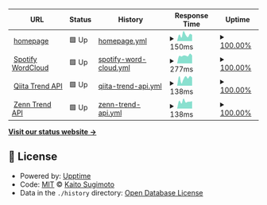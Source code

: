 <!--start: status pages-->
<!-- This summary is generated by Upptime (https://github.com/upptime/upptime) -->
<!-- Do not edit this manually, your changes will be overwritten -->
<!-- prettier-ignore -->
| URL | Status | History | Response Time | Uptime |
| --- | ------ | ------- | ------------- | ------ |
| <img alt="" src="https://icons.duckduckgo.com/ip3/hellorusk.net.ico" height="13"> [homepage](https://hellorusk.net) | 🟩 Up | [homepage.yml](https://github.com/kaisugi/upptime/commits/HEAD/history/homepage.yml) | <details><summary><img alt="Response time graph" src="./graphs/homepage/response-time-week.png" height="20"> 150ms</summary><br><a href="https://kaisugi.github.io/upptime/history/homepage"><img alt="Response time 187" src="https://img.shields.io/endpoint?url=https%3A%2F%2Fraw.githubusercontent.com%2Fkaisugi%2Fupptime%2FHEAD%2Fapi%2Fhomepage%2Fresponse-time.json"></a><br><a href="https://kaisugi.github.io/upptime/history/homepage"><img alt="24-hour response time 156" src="https://img.shields.io/endpoint?url=https%3A%2F%2Fraw.githubusercontent.com%2Fkaisugi%2Fupptime%2FHEAD%2Fapi%2Fhomepage%2Fresponse-time-day.json"></a><br><a href="https://kaisugi.github.io/upptime/history/homepage"><img alt="7-day response time 150" src="https://img.shields.io/endpoint?url=https%3A%2F%2Fraw.githubusercontent.com%2Fkaisugi%2Fupptime%2FHEAD%2Fapi%2Fhomepage%2Fresponse-time-week.json"></a><br><a href="https://kaisugi.github.io/upptime/history/homepage"><img alt="30-day response time 146" src="https://img.shields.io/endpoint?url=https%3A%2F%2Fraw.githubusercontent.com%2Fkaisugi%2Fupptime%2FHEAD%2Fapi%2Fhomepage%2Fresponse-time-month.json"></a><br><a href="https://kaisugi.github.io/upptime/history/homepage"><img alt="1-year response time 187" src="https://img.shields.io/endpoint?url=https%3A%2F%2Fraw.githubusercontent.com%2Fkaisugi%2Fupptime%2FHEAD%2Fapi%2Fhomepage%2Fresponse-time-year.json"></a></details> | <details><summary><a href="https://kaisugi.github.io/upptime/history/homepage">100.00%</a></summary><a href="https://kaisugi.github.io/upptime/history/homepage"><img alt="All-time uptime 100.00%" src="https://img.shields.io/endpoint?url=https%3A%2F%2Fraw.githubusercontent.com%2Fkaisugi%2Fupptime%2FHEAD%2Fapi%2Fhomepage%2Fuptime.json"></a><br><a href="https://kaisugi.github.io/upptime/history/homepage"><img alt="24-hour uptime 100.00%" src="https://img.shields.io/endpoint?url=https%3A%2F%2Fraw.githubusercontent.com%2Fkaisugi%2Fupptime%2FHEAD%2Fapi%2Fhomepage%2Fuptime-day.json"></a><br><a href="https://kaisugi.github.io/upptime/history/homepage"><img alt="7-day uptime 100.00%" src="https://img.shields.io/endpoint?url=https%3A%2F%2Fraw.githubusercontent.com%2Fkaisugi%2Fupptime%2FHEAD%2Fapi%2Fhomepage%2Fuptime-week.json"></a><br><a href="https://kaisugi.github.io/upptime/history/homepage"><img alt="30-day uptime 100.00%" src="https://img.shields.io/endpoint?url=https%3A%2F%2Fraw.githubusercontent.com%2Fkaisugi%2Fupptime%2FHEAD%2Fapi%2Fhomepage%2Fuptime-month.json"></a><br><a href="https://kaisugi.github.io/upptime/history/homepage"><img alt="1-year uptime 100.00%" src="https://img.shields.io/endpoint?url=https%3A%2F%2Fraw.githubusercontent.com%2Fkaisugi%2Fupptime%2FHEAD%2Fapi%2Fhomepage%2Fuptime-year.json"></a></details>
| <img alt="" src="https://icons.duckduckgo.com/ip3/spotify-word.cloud.ico" height="13"> [Spotify WordCloud](https://spotify-word.cloud) | 🟩 Up | [spotify-word-cloud.yml](https://github.com/kaisugi/upptime/commits/HEAD/history/spotify-word-cloud.yml) | <details><summary><img alt="Response time graph" src="./graphs/spotify-word-cloud/response-time-week.png" height="20"> 277ms</summary><br><a href="https://kaisugi.github.io/upptime/history/spotify-word-cloud"><img alt="Response time 433" src="https://img.shields.io/endpoint?url=https%3A%2F%2Fraw.githubusercontent.com%2Fkaisugi%2Fupptime%2FHEAD%2Fapi%2Fspotify-word-cloud%2Fresponse-time.json"></a><br><a href="https://kaisugi.github.io/upptime/history/spotify-word-cloud"><img alt="24-hour response time 303" src="https://img.shields.io/endpoint?url=https%3A%2F%2Fraw.githubusercontent.com%2Fkaisugi%2Fupptime%2FHEAD%2Fapi%2Fspotify-word-cloud%2Fresponse-time-day.json"></a><br><a href="https://kaisugi.github.io/upptime/history/spotify-word-cloud"><img alt="7-day response time 277" src="https://img.shields.io/endpoint?url=https%3A%2F%2Fraw.githubusercontent.com%2Fkaisugi%2Fupptime%2FHEAD%2Fapi%2Fspotify-word-cloud%2Fresponse-time-week.json"></a><br><a href="https://kaisugi.github.io/upptime/history/spotify-word-cloud"><img alt="30-day response time 362" src="https://img.shields.io/endpoint?url=https%3A%2F%2Fraw.githubusercontent.com%2Fkaisugi%2Fupptime%2FHEAD%2Fapi%2Fspotify-word-cloud%2Fresponse-time-month.json"></a><br><a href="https://kaisugi.github.io/upptime/history/spotify-word-cloud"><img alt="1-year response time 433" src="https://img.shields.io/endpoint?url=https%3A%2F%2Fraw.githubusercontent.com%2Fkaisugi%2Fupptime%2FHEAD%2Fapi%2Fspotify-word-cloud%2Fresponse-time-year.json"></a></details> | <details><summary><a href="https://kaisugi.github.io/upptime/history/spotify-word-cloud">100.00%</a></summary><a href="https://kaisugi.github.io/upptime/history/spotify-word-cloud"><img alt="All-time uptime 99.98%" src="https://img.shields.io/endpoint?url=https%3A%2F%2Fraw.githubusercontent.com%2Fkaisugi%2Fupptime%2FHEAD%2Fapi%2Fspotify-word-cloud%2Fuptime.json"></a><br><a href="https://kaisugi.github.io/upptime/history/spotify-word-cloud"><img alt="24-hour uptime 100.00%" src="https://img.shields.io/endpoint?url=https%3A%2F%2Fraw.githubusercontent.com%2Fkaisugi%2Fupptime%2FHEAD%2Fapi%2Fspotify-word-cloud%2Fuptime-day.json"></a><br><a href="https://kaisugi.github.io/upptime/history/spotify-word-cloud"><img alt="7-day uptime 100.00%" src="https://img.shields.io/endpoint?url=https%3A%2F%2Fraw.githubusercontent.com%2Fkaisugi%2Fupptime%2FHEAD%2Fapi%2Fspotify-word-cloud%2Fuptime-week.json"></a><br><a href="https://kaisugi.github.io/upptime/history/spotify-word-cloud"><img alt="30-day uptime 100.00%" src="https://img.shields.io/endpoint?url=https%3A%2F%2Fraw.githubusercontent.com%2Fkaisugi%2Fupptime%2FHEAD%2Fapi%2Fspotify-word-cloud%2Fuptime-month.json"></a><br><a href="https://kaisugi.github.io/upptime/history/spotify-word-cloud"><img alt="1-year uptime 99.98%" src="https://img.shields.io/endpoint?url=https%3A%2F%2Fraw.githubusercontent.com%2Fkaisugi%2Fupptime%2FHEAD%2Fapi%2Fspotify-word-cloud%2Fuptime-year.json"></a></details>
| <img alt="" src="https://icons.duckduckgo.com/ip3/qiita-api.vercel.app.ico" height="13"> [Qiita Trend API](https://qiita-api.vercel.app) | 🟩 Up | [qiita-trend-api.yml](https://github.com/kaisugi/upptime/commits/HEAD/history/qiita-trend-api.yml) | <details><summary><img alt="Response time graph" src="./graphs/qiita-trend-api/response-time-week.png" height="20"> 138ms</summary><br><a href="https://kaisugi.github.io/upptime/history/qiita-trend-api"><img alt="Response time 186" src="https://img.shields.io/endpoint?url=https%3A%2F%2Fraw.githubusercontent.com%2Fkaisugi%2Fupptime%2FHEAD%2Fapi%2Fqiita-trend-api%2Fresponse-time.json"></a><br><a href="https://kaisugi.github.io/upptime/history/qiita-trend-api"><img alt="24-hour response time 198" src="https://img.shields.io/endpoint?url=https%3A%2F%2Fraw.githubusercontent.com%2Fkaisugi%2Fupptime%2FHEAD%2Fapi%2Fqiita-trend-api%2Fresponse-time-day.json"></a><br><a href="https://kaisugi.github.io/upptime/history/qiita-trend-api"><img alt="7-day response time 138" src="https://img.shields.io/endpoint?url=https%3A%2F%2Fraw.githubusercontent.com%2Fkaisugi%2Fupptime%2FHEAD%2Fapi%2Fqiita-trend-api%2Fresponse-time-week.json"></a><br><a href="https://kaisugi.github.io/upptime/history/qiita-trend-api"><img alt="30-day response time 287" src="https://img.shields.io/endpoint?url=https%3A%2F%2Fraw.githubusercontent.com%2Fkaisugi%2Fupptime%2FHEAD%2Fapi%2Fqiita-trend-api%2Fresponse-time-month.json"></a><br><a href="https://kaisugi.github.io/upptime/history/qiita-trend-api"><img alt="1-year response time 186" src="https://img.shields.io/endpoint?url=https%3A%2F%2Fraw.githubusercontent.com%2Fkaisugi%2Fupptime%2FHEAD%2Fapi%2Fqiita-trend-api%2Fresponse-time-year.json"></a></details> | <details><summary><a href="https://kaisugi.github.io/upptime/history/qiita-trend-api">100.00%</a></summary><a href="https://kaisugi.github.io/upptime/history/qiita-trend-api"><img alt="All-time uptime 100.00%" src="https://img.shields.io/endpoint?url=https%3A%2F%2Fraw.githubusercontent.com%2Fkaisugi%2Fupptime%2FHEAD%2Fapi%2Fqiita-trend-api%2Fuptime.json"></a><br><a href="https://kaisugi.github.io/upptime/history/qiita-trend-api"><img alt="24-hour uptime 100.00%" src="https://img.shields.io/endpoint?url=https%3A%2F%2Fraw.githubusercontent.com%2Fkaisugi%2Fupptime%2FHEAD%2Fapi%2Fqiita-trend-api%2Fuptime-day.json"></a><br><a href="https://kaisugi.github.io/upptime/history/qiita-trend-api"><img alt="7-day uptime 100.00%" src="https://img.shields.io/endpoint?url=https%3A%2F%2Fraw.githubusercontent.com%2Fkaisugi%2Fupptime%2FHEAD%2Fapi%2Fqiita-trend-api%2Fuptime-week.json"></a><br><a href="https://kaisugi.github.io/upptime/history/qiita-trend-api"><img alt="30-day uptime 100.00%" src="https://img.shields.io/endpoint?url=https%3A%2F%2Fraw.githubusercontent.com%2Fkaisugi%2Fupptime%2FHEAD%2Fapi%2Fqiita-trend-api%2Fuptime-month.json"></a><br><a href="https://kaisugi.github.io/upptime/history/qiita-trend-api"><img alt="1-year uptime 100.00%" src="https://img.shields.io/endpoint?url=https%3A%2F%2Fraw.githubusercontent.com%2Fkaisugi%2Fupptime%2FHEAD%2Fapi%2Fqiita-trend-api%2Fuptime-year.json"></a></details>
| <img alt="" src="https://icons.duckduckgo.com/ip3/zenn-api.vercel.app.ico" height="13"> [Zenn Trend API](https://zenn-api.vercel.app) | 🟩 Up | [zenn-trend-api.yml](https://github.com/kaisugi/upptime/commits/HEAD/history/zenn-trend-api.yml) | <details><summary><img alt="Response time graph" src="./graphs/zenn-trend-api/response-time-week.png" height="20"> 138ms</summary><br><a href="https://kaisugi.github.io/upptime/history/zenn-trend-api"><img alt="Response time 179" src="https://img.shields.io/endpoint?url=https%3A%2F%2Fraw.githubusercontent.com%2Fkaisugi%2Fupptime%2FHEAD%2Fapi%2Fzenn-trend-api%2Fresponse-time.json"></a><br><a href="https://kaisugi.github.io/upptime/history/zenn-trend-api"><img alt="24-hour response time 136" src="https://img.shields.io/endpoint?url=https%3A%2F%2Fraw.githubusercontent.com%2Fkaisugi%2Fupptime%2FHEAD%2Fapi%2Fzenn-trend-api%2Fresponse-time-day.json"></a><br><a href="https://kaisugi.github.io/upptime/history/zenn-trend-api"><img alt="7-day response time 138" src="https://img.shields.io/endpoint?url=https%3A%2F%2Fraw.githubusercontent.com%2Fkaisugi%2Fupptime%2FHEAD%2Fapi%2Fzenn-trend-api%2Fresponse-time-week.json"></a><br><a href="https://kaisugi.github.io/upptime/history/zenn-trend-api"><img alt="30-day response time 141" src="https://img.shields.io/endpoint?url=https%3A%2F%2Fraw.githubusercontent.com%2Fkaisugi%2Fupptime%2FHEAD%2Fapi%2Fzenn-trend-api%2Fresponse-time-month.json"></a><br><a href="https://kaisugi.github.io/upptime/history/zenn-trend-api"><img alt="1-year response time 179" src="https://img.shields.io/endpoint?url=https%3A%2F%2Fraw.githubusercontent.com%2Fkaisugi%2Fupptime%2FHEAD%2Fapi%2Fzenn-trend-api%2Fresponse-time-year.json"></a></details> | <details><summary><a href="https://kaisugi.github.io/upptime/history/zenn-trend-api">100.00%</a></summary><a href="https://kaisugi.github.io/upptime/history/zenn-trend-api"><img alt="All-time uptime 100.00%" src="https://img.shields.io/endpoint?url=https%3A%2F%2Fraw.githubusercontent.com%2Fkaisugi%2Fupptime%2FHEAD%2Fapi%2Fzenn-trend-api%2Fuptime.json"></a><br><a href="https://kaisugi.github.io/upptime/history/zenn-trend-api"><img alt="24-hour uptime 100.00%" src="https://img.shields.io/endpoint?url=https%3A%2F%2Fraw.githubusercontent.com%2Fkaisugi%2Fupptime%2FHEAD%2Fapi%2Fzenn-trend-api%2Fuptime-day.json"></a><br><a href="https://kaisugi.github.io/upptime/history/zenn-trend-api"><img alt="7-day uptime 100.00%" src="https://img.shields.io/endpoint?url=https%3A%2F%2Fraw.githubusercontent.com%2Fkaisugi%2Fupptime%2FHEAD%2Fapi%2Fzenn-trend-api%2Fuptime-week.json"></a><br><a href="https://kaisugi.github.io/upptime/history/zenn-trend-api"><img alt="30-day uptime 100.00%" src="https://img.shields.io/endpoint?url=https%3A%2F%2Fraw.githubusercontent.com%2Fkaisugi%2Fupptime%2FHEAD%2Fapi%2Fzenn-trend-api%2Fuptime-month.json"></a><br><a href="https://kaisugi.github.io/upptime/history/zenn-trend-api"><img alt="1-year uptime 100.00%" src="https://img.shields.io/endpoint?url=https%3A%2F%2Fraw.githubusercontent.com%2Fkaisugi%2Fupptime%2FHEAD%2Fapi%2Fzenn-trend-api%2Fuptime-year.json"></a></details>

<!--end: status pages-->

[**Visit our status website →**](https://HelloRusk.github.io/upptime)

## 📄 License

- Powered by: [Upptime](https://github.com/upptime/upptime)
- Code: [MIT](./LICENSE) © [Kaito Sugimoto](hellorusk.net)
- Data in the `./history` directory: [Open Database License](https://opendatacommons.org/licenses/odbl/1-0/)
